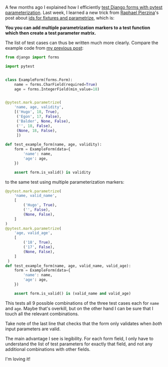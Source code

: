 <!--
.. title: pytest parameter matrices
.. slug: pytest-parameter-matrices
.. date: 2017-10-10 09:27:04 UTC-05:00
.. tags: pytest, django, parametrization, testing
.. category: 
.. link: 
.. description: 
.. type: text
-->

A few months ago I explained how I efficiently [test Django forms with pytest parameterization](link://slug/testing-django-forms-with-pytest-parameterization). Last week, I learned a new trick from [Raphael Pierzina](https://github.com/hackebrot)'s post about [ids for fixtures and parametrize](https://hackebrot.github.io/pytest-tricks/param_id_func/), which is:

**You you can add multiple parametrization markers to a test function which then create a test parameter matrix.**

The list of test cases can thus be written much more clearly. Compare the example code from [my previous post](link://slug/testing-django-forms-with-pytest-parameterization):

```python  
from django import forms

import pytest


class ExampleForm(forms.Form):
    name = forms.CharField(required=True)
    age = forms.IntegerField(min_value=18)


@pytest.mark.parametrize(
    'name, age, validity',
    [('Hugo', 18, True),
     ('Egon', 17, False),
     ('Balder', None, False),
     ('', 18, False),
     (None, 18, False),
     ])
     
def test_example_form(name, age, validity):
    form = ExampleForm(data={
        'name': name,
        'age': age,
    })

    assert form.is_valid() is validity
```

to the same test using multiple parameterization markers:
 
```python
@pytest.mark.parametrize(
    'name, valid_name',
    [
        ('Hugo', True),
        ('', False),
        (None, False),
    ]
)
@pytest.mark.parametrize(
    'age, valid_age',
    [
        ('18', True),
        ('17', False),
        (None, False),
    ]
 )
def test_example_form(name, age, valid_name, valid_age):
    form = ExampleForm(data={
        'name': name,
        'age': age,
    })

    assert form.is_valid() is (valid_name and valid_age)
```

This tests all 9 possible combinations of the three test cases each for `name` and `age`. Maybe that's overkill, but on the other hand I can be sure that I touch all the relevant combinations.

Take note of the last line that checks that the form only validates when _both_ input parameters are valid.

The main advantage I see is legibility. For each form field, I  only have to understand the list of test parameters for exactly that field, and not any additional combinations with other fields.

I'm loving it!

